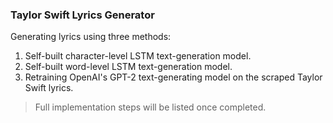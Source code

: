 ### Taylor Swift Lyrics Generator

Generating lyrics using three methods: 
1. Self-built character-level LSTM text-generation model.
2. Self-built word-level LSTM text-generation model.
3. Retraining OpenAI's GPT-2 text-generating model on the scraped Taylor Swift lyrics.

> Full implementation steps will be listed once completed.
